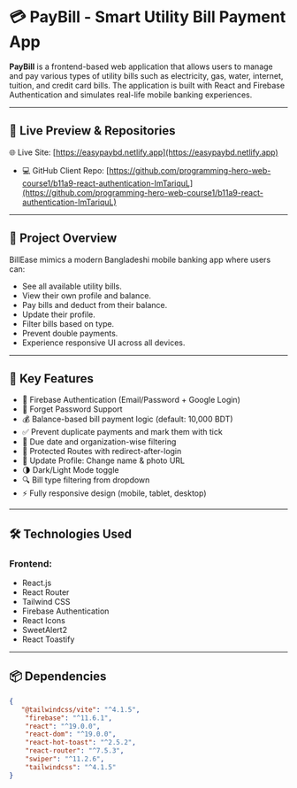 # 💳 PayBill - Smart Utility Bill Payment App

**PayBill** is a frontend-based web application that allows users to manage and pay various types of utility bills such as electricity, gas, water, internet, tuition, and credit card bills. The application is built with React and Firebase Authentication and simulates real-life mobile banking experiences.



---

## 🔗 Live Preview & Repositories

🌐 Live Site: [https://easypaybd.netlify.app](https://easypaybd.netlify.app)
- 💻 GitHub Client Repo: [https://github.com/programming-hero-web-course1/b11a9-react-authentication-ImTariquL](https://github.com/programming-hero-web-course1/b11a9-react-authentication-ImTariquL)

---

## 📝 Project Overview

BillEase mimics a modern Bangladeshi mobile banking app where users can:
- See all available utility bills.
- View their own profile and balance.
- Pay bills and deduct from their balance.
- Update their profile.
- Filter bills based on type.
- Prevent double payments.
- Experience responsive UI across all devices.

---

## 🚀 Key Features

- 🔐 Firebase Authentication (Email/Password + Google Login)
- 🔐 Forget Password Support
- 💰 Balance-based bill payment logic (default: 10,000 BDT)
- ✅ Prevent duplicate payments and mark them with tick
- 📅 Due date and organization-wise filtering
- 🔁 Protected Routes with redirect-after-login
- 🔧 Update Profile: Change name & photo URL
- 🌗 Dark/Light Mode toggle
- 🔍 Bill type filtering from dropdown
- ⚡ Fully responsive design (mobile, tablet, desktop)

---

## 🛠️ Technologies Used

### Frontend:
- React.js
- React Router 
- Tailwind CSS
- Firebase Authentication
- React Icons
- SweetAlert2
- React Toastify

---

## 📦 Dependencies

```json
{
   "@tailwindcss/vite": "^4.1.5",
    "firebase": "^11.6.1",
    "react": "^19.0.0",
    "react-dom": "^19.0.0",
    "react-hot-toast": "^2.5.2",
    "react-router": "^7.5.3",
    "swiper": "^11.2.6",
    "tailwindcss": "^4.1.5"
}
